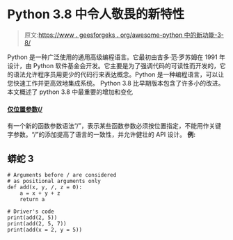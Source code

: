 # Python 3.8 中令人敬畏的新特性

> 原文:[https://www . geesforgeks . org/awesome-python 中的新功能-3-8/](https://www.geeksforgeeks.org/awesome-new-features-in-python-3-8/)

Python 是一种广泛使用的通用高级编程语言。它最初由吉多·范·罗苏姆在 1991 年设计，由 Python 软件基金会开发。它主要是为了强调代码的可读性而开发的，它的语法允许程序员用更少的代码行来表达概念。Python 是一种编程语言，可以让您快速工作并更高效地集成系统。
Python 3.8 比早期版本包含了许多小的改进。本文概述了 python 3.8
中最重要的增加和变化

#### <u>仅位置参数(/</u>

有一个新的函数参数语法“/”，表示某些函数参数必须按位置指定，不能用作关键字参数。“/”的添加提高了语言的一致性，并允许健壮的 API 设计。
**例:**

## 蟒蛇 3

```
# Arguments before / are considered
# as positional arguments only
def add(x, y, /, z = 0):
    a = x + y + z
    return a 

# Driver's code
print(add(2, 5))
print(add(2, 5, 7))
print(add(x = 2, y = 5))
```